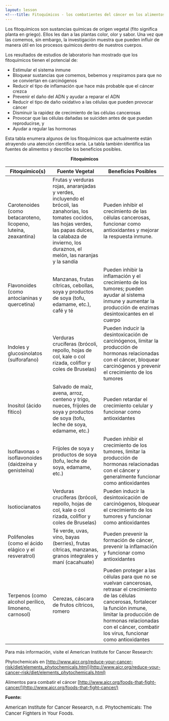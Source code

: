 ```yaml
---
layout: lesson
<!---title: Fitoquímicos - los combatientes del cáncer en los alimentos que comemos<sup>18</sup>--->
---
```


Los fitoquímicos son sustancias químicas de origen vegetal (fito significa planta en griego). Ellos les dan a las plantas color, olor y sabor. Una vez que las comemos, sin embargo, la investigación muestra que pueden influir de manera útil en los procesos químicos dentro de nuestros cuerpos.

Los resultados de estudios de laboratorio han mostrado que los fitoquímicos tienen el potencial de:

* Estimular el sistema inmune
* Bloquear sustancias que comemos, bebemos y respiramos para que no se conviertan en carcinógenos
* Reducir el tipo de inflamación que hace más probable que el cáncer crezca 
* Prevenir el daño del ADN y ayudar a reparar el ADN
* Reducir el tipo de daño oxidativo a las células que pueden provocar cáncer
* Disminuir la rapidez de crecimiento de las células cancerosas
* Provocar que las células dañadas se suiciden antes de que puedan reproducirse, y
* Ayudar a regular las hormonas


Esta tabla enumera algunos de los fitoquímicos que actualmente están atrayendo una atención científica seria. La tabla también identifica las fuentes de alimentos y describe los beneficios posibles.

<p align="center">
   <strong>Fitoquímicos</strong>
</p>

| Fitoquímico(s) | Fuente Vegetal | Beneficios Posibles |
| --- | --- | --- |
| Carotenoides (como betacaroteno, licopeno, luteína, zeaxantina) | Frutas y verduras rojas, anaranjadas y verdes, incluyendo el brócoli, las zanahorias, los tomates cocidos, las hojas verdes, las papas dulces, la calabaza de invierno, los duraznos, el melón, las naranjas y la sandía | Pueden inhibir el crecimiento de las células cancerosas, funcionar como antioxidantes y mejorar la respuesta inmune. |
| Flavonoides (como antocianinas y quercetina) | Manzanas, frutas cítricas, cebollas, soya y productos de soya (tofu, edamame, etc.), café y té| Pueden inhibir la inflamación y el crecimiento de los tumores; pueden ayudar al sistema inmune y aumentar la producción de enzimas desintoxicantes en el cuerpo |
| Indoles y glucosinolatos (sulforafano) | Verduras crucíferas (brócoli, repollo, hojas de col, kale o col rizada, coliflor y coles de Bruselas)| Pueden inducir la desintoxicación de carcinógenos, limitar la producción de hormonas relacionadas con el cáncer, bloquear carcinógenos y prevenir el crecimiento de los tumores |
| Inositol (ácido fítico)| Salvado de maíz, avena, arroz, centeno y trigo, nueces, frijoles de soya y productos de soya (tofu, leche de soya, edamame,  etc.) | Pueden retardar el crecimiento celular y funcionar como antioxidantes |
| Isoflavonas o isoflavonoides (daidzeína y genisteína) | Frijoles de soya y productos de soya (tofu, leche de soya, edamame, etc.) | Pueden inhibir el crecimiento de los tumores, limitar la producción de hormonas relacionadas con el cáncer y generalmente funcionar como antioxidantes |
| Isotiocianatos | Verduras crucíferas (brócoli, repollo, hojas de col, kale o col rizada, coliflor y coles de Bruselas) | Pueden inducir la desintoxicación de carcinógenos, bloquear el crecimiento de los tumores y funcionar como antioxidantes |
| Polifenoles (como el ácido elágico y el resveratrol) | Té verde, uvas, vino, bayas (berries), frutas cítricas, manzanas, granos integrales y maní (cacahuate) | Pueden prevenir la formación de cáncer, prevenir la inflamación y funcionar como antioxidantes |
| Terpenos (como alcohol perílico, limoneno, carnosol) | Cerezas, cáscara de frutos cítricos, romero | Pueden proteger a las células para que no se vuelvan cancerosas, retrasar  el crecimiento de las células cancerosas, fortalecer la función inmune, limitar la producción de hormonas relacionadas con el cáncer, combatir los virus, funcionar como antioxidantes |

Para más información, visite el American Institute for Cancer Research:

Phytochemicals en [http://www.aicr.org/reduce-your-cancer-risk/diet/elements_phytochemicals.html](http://www.aicr.org/reduce-your-cancer-risk/diet/elements_phytochemicals.html)

Alimentos para combatir el cáncer [http://www.aicr.org/foods-that-fight-cancer/](http://www.aicr.org/foods-that-fight-cancer/)  

**Fuente:**

<span style="font-size:15px;">American Institute for Cancer Research, n.d. Phytochemicals: The Cancer Fighters in Your Foods.</span>
